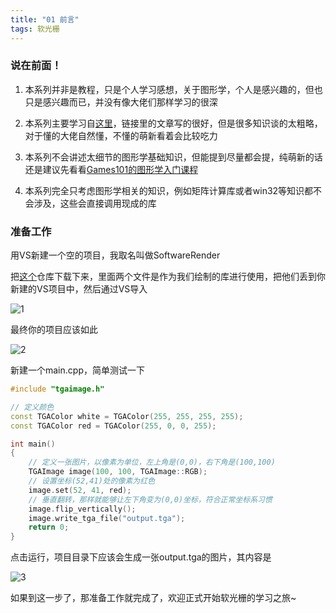 ```yaml
---
title: "01 前言"
tags: 软光栅
---
```


### 说在前面！

1. 本系列并非是教程，只是个人学习感想，关于图形学，个人是感兴趣的，但也只是感兴趣而已，并没有像大佬们那样学习的很深

2. 本系列主要学习自[这里](https://github.com/ssloy/tinyrenderer/wiki)，链接里的文章写的很好，但是很多知识谈的太粗略，对于懂的大佬自然懂，不懂的萌新看着会比较吃力

3. 本系列不会讲述太细节的图形学基础知识，但能提到尽量都会提，纯萌新的话还是建议先看看[Games101的图形学入门课程](https://www.bilibili.com/video/BV1X7411F744)

4. 本系列完全只考虑图形学相关的知识，例如矩阵计算库或者win32等知识都不会涉及，这些会直接调用现成的库

### 准备工作

用VS新建一个空的项目，我取名叫做SoftwareRender

把[这个](https://github.com/ssloy/tinyrenderer/tree/909fe20934ba5334144d2c748805690a1fa4c89f)仓库下载下来，里面两个文件是作为我们绘制的库进行使用，把他们丢到你新建的VS项目中，然后通过VS导入

![1](https://www.logarius996.icu/images/SoftwareRender/1.png)

最终你的项目应该如此

![2](https://www.logarius996.icu/images/SoftwareRender/2.png)

新建一个main.cpp，简单测试一下

```c++
#include "tgaimage.h"

// 定义颜色
const TGAColor white = TGAColor(255, 255, 255, 255);
const TGAColor red = TGAColor(255, 0, 0, 255);

int main()
{
    // 定义一张图片，以像素为单位，左上角是(0,0)，右下角是(100,100)
	TGAImage image(100, 100, TGAImage::RGB);
    // 设置坐标(52,41)处的像素为红色
	image.set(52, 41, red);
    // 垂直翻转，那样就能够让左下角变为(0,0)坐标，符合正常坐标系习惯
	image.flip_vertically(); 
	image.write_tga_file("output.tga");
	return 0;
}
```

点击运行，项目目录下应该会生成一张output.tga的图片，其内容是

![3](https://www.logarius996.icu/images/SoftwareRender/3.png)

如果到这一步了，那准备工作就完成了，欢迎正式开始软光栅的学习之旅~

